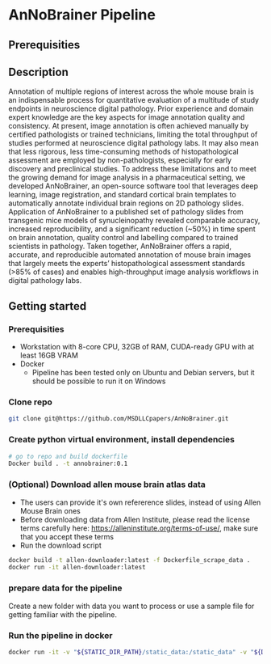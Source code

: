 # AnNoBrainer Pipeline
## Prerequisities
## Description   
Annotation of multiple regions of interest across the whole mouse brain is an indispensable process for quantitative 
evaluation of a multitude of study endpoints in neuroscience digital pathology. Prior experience and domain expert 
knowledge are the key aspects for image annotation quality and consistency. At present, image annotation is often 
achieved manually by certified pathologists or trained technicians, limiting the total throughput of studies performed 
at neuroscience digital pathology labs. It may also mean that less rigorous, less time-consuming methods of 
histopathological assessment are employed by non-pathologists, especially for early discovery and preclinical studies. 
To address these limitations and to meet the growing demand for image analysis in a pharmaceutical setting, we 
developed AnNoBrainer, an open-source software tool that leverages deep learning, image registration, and standard 
cortical brain templates to automatically annotate individual brain regions on 2D pathology slides. Application of 
AnNoBrainer to a published set of pathology slides from transgenic mice models of synucleinopathy revealed comparable 
accuracy, increased reproducibility, and a significant reduction (~50%) in time spent on brain annotation, quality 
control and labelling compared to trained scientists in pathology. Taken together, AnNoBrainer offers a rapid, 
accurate, and reproducible automated annotation of mouse brain images that largely meets the experts’ histopathological 
assessment standards (>85% of cases) and enables high-throughput image analysis workflows in digital pathology labs.

## Getting started

### Prerequisities
* Workstation with 8-core CPU, 32GB of RAM, CUDA-ready GPU with at least 16GB VRAM
* Docker
  * Pipeline has been tested only on Ubuntu and Debian servers, but it should be possible to run it on Windows
### Clone repo
```bash
git clone git@https://github.com/MSDLLCpapers/AnNoBrainer.git
```

### Create python virtual environment, install dependencies
```bash
# go to repo and build dockerfile
Docker build . -t annobrainer:0.1
```

### (Optional) Download allen mouse brain atlas data
* The users can provide it's own refererence slides, instead of using Allen Mouse Brain ones
* Before downloading data from Allen Institute, please read the license terms carefully 
here: https://alleninstitute.org/terms-of-use/, make sure that you accept these terms
* Run the download script 
```bash
docker build -t allen-downloader:latest -f Dockerfile_scrape_data .
docker run -it allen-downloader:latest
```

### prepare data for the pipeline
Create a new folder with data you want to process or use a sample file for getting familiar with the pipeline.

### Run the pipeline in docker
```bash
docker run -it -v "${STATIC_DIR_PATH}/static_data:/static_data" -v "${DATA_DIR_PATH}/Example:/input" --gpus all annobrainer:0.1 /annoBrainer/run_annobrainer.sh
```
